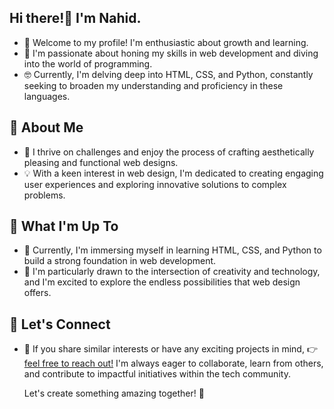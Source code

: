 <h2> Hi there!👋 I'm Nahid.</h2>
<ul>
  <li>🌱 Welcome to my profile! I'm enthusiastic about growth and learning.</li>
  <li>🤖 I'm passionate about honing my skills in web development and diving into the world of programming.</li>
  <li>🤓 Currently, I'm delving deep into HTML, CSS, and Python, constantly seeking to broaden my understanding and proficiency in these languages.</li>
</ul>

<h2>🌈 About Me</h2>
<ul>
  <li>🎨 I thrive on challenges and enjoy the process of crafting aesthetically pleasing and functional web designs. </li>
  <li>💡 With a keen interest in web design, I'm dedicated to creating engaging user experiences and exploring innovative solutions to complex problems. </li>
</ul>

<h2>🎯 What I'm Up To</h2>
<ul>
  <li>🌱 Currently, I'm immersing myself in learning HTML, CSS, and Python to build a strong foundation in web development.</li>
  <li>🤖 I'm particularly drawn to the intersection of creativity and technology, and I'm excited to explore the endless possibilities that web design offers.</li>
</ul>

<h2>🤝 Let's Connect</h2>
<ul>
  <li>🌟 If you share similar interests or have any exciting projects in mind, 👉<a href="https://www.facebook.com/fahimbinimam">feel free to reach out!</a> I'm always eager to collaborate, learn from others, and contribute to impactful initiatives within the tech community.<p>Let's create something amazing together! 🚀</p> </li>
</ul>


<!---
Nahidworld/Nahidworld is a ✨ special ✨ repository because its `README.md` (this file) appears on your GitHub profile.
You can click the Preview link to take a look at your changes.
--->
